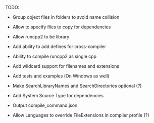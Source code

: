 TODO:
- Group object files in folders to avoid name collision
- Allow to specify files to copy for dependencies
- Allow runcpp2 to be library
- Add ability to add defines for cross-compiler
- Ability to compile runcpp2 as single cpp

- Add wildcard support for filenames and extensions
- Add tests and examples (On Windows as well)
- Make SearchLibraryNames and SearchDirectories optional (?)
- Add System Source Type for dependencies
- Output compile_command.json
- Allow Languages to override FileExtensions in compiler profile (?)
